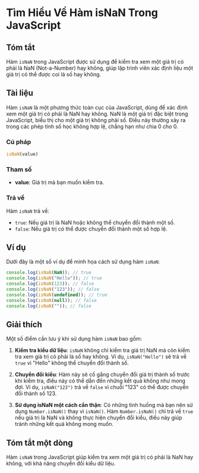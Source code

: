 <!--
Meta Description: # Tìm Hiểu Về Hàm isNaN Trong JavaScript ## Tóm tắt Hàm `isNaN` trong JavaScript được sử dụng để kiểm tra xem một giá trị có phải là NaN (Not-a-Number...
Meta Keywords: isnan, một, giá, trị, không
-->

# Tìm Hiểu Về Hàm isNaN Trong JavaScript

## Tóm tắt
Hàm `isNaN` trong JavaScript được sử dụng để kiểm tra xem một giá trị có phải là NaN (Not-a-Number) hay không, giúp lập trình viên xác định liệu một giá trị có thể được coi là số hay không.

## Tài liệu
Hàm `isNaN` là một phương thức toàn cục của JavaScript, dùng để xác định xem một giá trị có phải là NaN hay không. NaN là một giá trị đặc biệt trong JavaScript, biểu thị cho một giá trị không phải số. Điều này thường xảy ra trong các phép tính số học không hợp lệ, chẳng hạn như chia 0 cho 0.

### Cú pháp
```javascript
isNaN(value)
```

### Tham số
- **value**: Giá trị mà bạn muốn kiểm tra.

### Trả về
Hàm `isNaN` trả về:
- `true`: Nếu giá trị là NaN hoặc không thể chuyển đổi thành một số.
- `false`: Nếu giá trị có thể được chuyển đổi thành một số hợp lệ.

## Ví dụ
Dưới đây là một số ví dụ để minh họa cách sử dụng hàm `isNaN`:

```javascript
console.log(isNaN(NaN)); // true
console.log(isNaN("Hello")); // true
console.log(isNaN(123)); // false
console.log(isNaN("123")); // false
console.log(isNaN(undefined)); // true
console.log(isNaN(null)); // false
console.log(isNaN("")); // false
```

## Giải thích
Một số điểm cần lưu ý khi sử dụng hàm `isNaN` bao gồm:

1. **Kiểm tra kiểu dữ liệu**: `isNaN` không chỉ kiểm tra giá trị NaN mà còn kiểm tra xem giá trị có phải là số hay không. Ví dụ, `isNaN("Hello")` sẽ trả về `true` vì "Hello" không thể chuyển đổi thành số.

2. **Chuyển đổi kiểu**: Hàm này sẽ cố gắng chuyển đổi giá trị thành số trước khi kiểm tra, điều này có thể dẫn đến những kết quả không như mong đợi. Ví dụ, `isNaN("123")` trả về `false` vì chuỗi "123" có thể được chuyển đổi thành số 123.

3. **Sử dụng isNaN một cách cẩn thận**: Có những tình huống mà bạn nên sử dụng `Number.isNaN()` thay vì `isNaN()`. Hàm `Number.isNaN()` chỉ trả về `true` nếu giá trị là NaN và không thực hiện chuyển đổi kiểu, điều này giúp tránh những kết quả không mong muốn.

## Tóm tắt một dòng
Hàm `isNaN` trong JavaScript giúp kiểm tra xem một giá trị có phải là NaN hay không, với khả năng chuyển đổi kiểu dữ liệu.